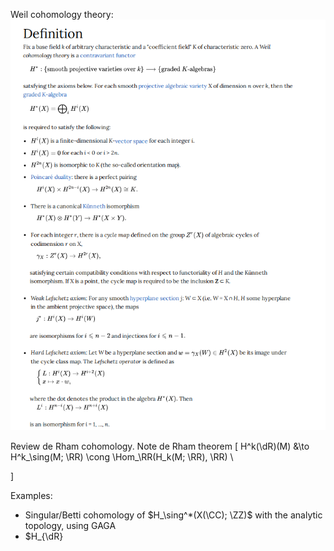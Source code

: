 Weil cohomology theory:
![](../../attachments/Pasted%20image%2020210704000947.png)

Review de Rham cohomology.
Note de Rham theorem
\[
H^k(\dR)(M) &\to H^k_\sing(M; \RR) \cong \Hom_\RR(H_k(M; \RR), \RR) \\

\]

Examples:

- Singular/Betti cohomology of $H_\sing^*(X(\CC); \ZZ)$ with the analytic topology, using GAGA
- $H_{\dR}